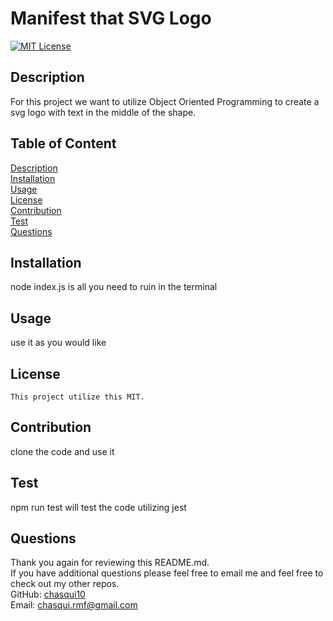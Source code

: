 
  # Manifest that SVG Logo
  
  [![MIT License](https://img.shields.io/badge/License-MIT-blue)](https://choosealicense.com/licenses/mit/#)
  
  ## Description 
  For this project we want to utilize Object Oriented Programming to create a svg logo with text in the middle of the shape. 

  ## Table of Content
  [Description](#description)<br>
  [Installation](#installation)<br>
  [Usage](#usage)<br>
  [License](#license)<br>
  [Contribution](#contribution)<br>
  [Test](#test)<br>
  [Questions](#questions)<br>

  ## Installation
  node index.js is all you need to ruin in the terminal
  
  ## Usage
  use it as you would like 

  ## License
    This project utilize this MIT.
  
  ## Contribution
  clone the code and use it
  
  ## Test
  npm run test will test the code utilizing jest <br>

 


  
  ## Questions
  Thank you again for reviewing this README.md. <br>
  If you have additional questions please feel free to email me and feel free to check out my other repos. <br>
  GitHub: [chasqui10](https://github.com/chasqui10) <br>
  Email:  [chasqui.rmf@gmail.com](chasqui.rmf@gmail.com)<br>
